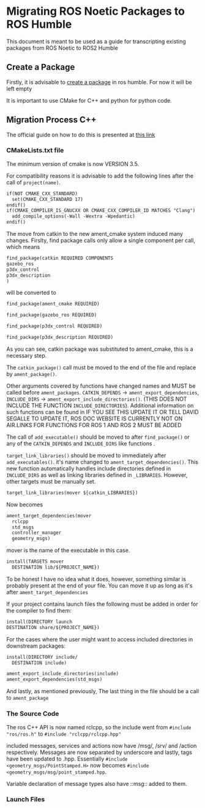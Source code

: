 # Migrating ROS Noetic Packages to ROS Humble

This document is meant to be used as a guide for transcripting existing packages from ROS Noetic to ROS2 Humble

## Create a Package

Firstly, it is advisable to [create a package](https://docs.ros.org/en/humble/Tutorials/Beginner-Client-Libraries/Creating-Your-First-ROS2-Package.html) in ros humble. For now it will be left empty

It is important to use CMake for C++ and python for python code.

## Migration Process C++

The official guide on how to do this is presented at [this link](https://docs.ros.org/en/humble/How-To-Guides/Migrating-from-ROS1/Migrating-CPP-Packages.html)

### CMakeLists.txt file

The minimum version of cmake is now VERSION 3.5.

For compatibility reasons it is advisable to add the following lines after the call of `project(name)`.

```xml
if(NOT CMAKE_CXX_STANDARD)
  set(CMAKE_CXX_STANDARD 17)
endif()
if(CMAKE_COMPILER_IS_GNUCXX OR CMAKE_CXX_COMPILER_ID MATCHES "Clang")
  add_compile_options(-Wall -Wextra -Wpedantic)
endif()
```

The move from catkin to the new ament_cmake system induced many changes. Firslty, find package calls only allow a single component per call, which means

```xml
find_package(catkin REQUIRED COMPONENTS
gazebo_ros
p3dx_control
p3dx_description
)
```

will be converted to 

```xml
find_package(ament_cmake REQUIRED)

find_package(gazebo_ros REQUIRED)

find_package(p3dx_control REQUIRED)

find_package(p3dx_description REQUIRED)
```

As you can see, catkin package was substituted to ament_cmake, this is a necessary step.

The `catkin_package()` call must be moved to the end of the file and replace by `ament_package()`. 

Other arguments covered by functions have changed names and MUST be called before `ament_packages`. `CATKIN_DEPENDS` -> `ament_export_dependencies`, `INCLUDE_DIRS` -> `ament_export_include_directories()`. (THIS DOES NOT INCLUDE THE FUNCTION `INCLUDE_DIRECTORIES`). Additional information on such functions can be found in IF YOU SEE THIS UPDATE IT OR TELL DAVID SEGALLE TO UPDATE IT, ROS DOC WEBSITE IS CURRENTLY NOT ON AIR.LINKS FOR FUNCTIONS FOR ROS 1 AND ROS 2 MUST BE ADDED

The call of `add_executable()` should be moved to after `find_package()` or any of the `CATKIN_DEPENDS` and `INCLUDE_DIRS` like functions .


`target_link_libraries()` should be moved to immediately after `add_executables()`. it's name changed to `ament_target_dependencies()`. This new function automatically handles include directories defined in `INCLUDE_DIRS` as well as linking libraries defined in `_LIBRARIES`. However, other targets must be manually set.

```xml
target_link_libraries(mover ${catkin_LIBRARIES})
```
Now becomes

```xml
ament_target_dependencies(mover
  rclcpp
  std_msgs
  controller_manager
  geometry_msgs)
```

mover is the name of the executable in this case.

```xml
install(TARGETS mover
  DESTINATION lib/${PROJECT_NAME})
```

To be honest I have no idea what it does, however, something similar is probably present at the end of your file. You can move it up as long as it's after `ament_target_dependencies`

If your project contains launch files the following must be added in order for the compiler to find them:

```xml
install(DIRECTORY launch
DESTINATION share/${PROJECT_NAME})
```

For the cases where the user might want to access included directories in downstream packages:

```xml
install(DIRECTORY include/
  DESTINATION include)

ament_export_include_directories(include)
ament_export_dependencies(std_msgs)
```
And lastly, as mentioned previously, The last thing in the file should be a call to `ament_package`

### The Source Code

The ros C++ API is now named rclcpp, so the include went from `#include "ros/ros.h"` to `#include "rclcpp/rclcpp.hpp"`

included messages, services and actions now have /msg/, /srv/ and /action respectively. Messages are now separated by underscore and lastly, tags have been updated to .hpp. Essentially `#include <geometry_msgs/PointStamped.H>` now becomes `#include <geometry_msgs/msg/point_stamped.hpp`.

Variable declaration of message types also have ::msg:: added to them.

### Launch Files



